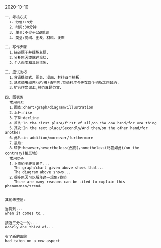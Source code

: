 2020-10-10

    一、考核方式
      1．分值:15分
      2．时间:30分钟
      3．单词:不少于150单词
      4．类型:提纲、图表、材料、漫画
  
    二、写作步骤
      1.描述题干并提炼主题.
      2.分析原因或陈述现状.
      3.个人态度和具体措施.

    三、应试技巧
      1.背诵提纲式、图表、漫画、材料四个模板.
      2.熟练使用经典(少\精)语料库,将语料库句子在四个模板之间替换.
      3.扩充作文词汇,模范真题范文.

    四、图表类
      常用词汇
      1.图表:chart/graph/diagram/illustration
      2.上升:rise
      3.下降:decline
      4.首先:In the first place/first of all/on the one hand/for one thing
      5.其次:In the next place/Secondly/And then/on the other hand/for another
      6.此外:in addition/moreover/furthermore
      7.最后:
      8.转折:however/nevertheless(然而)/nonetheless(尽管如此)/on the contrary(相反地)
      常用句子
      1.上面的图表显示了...
        The graph/chart given above shows that...
        The diagram above shows...
      2.很多原因可以解释这一现象/趋势
        There are many reasons can be cited to explain this phenomenon/trend.
    
    
    其他未整理:
    
    当提到...
    when it comes to..
    
    接近三分之一的...
    nearly one third of...
    
    有了新的面貌 
    had taken on a new aspect
    
